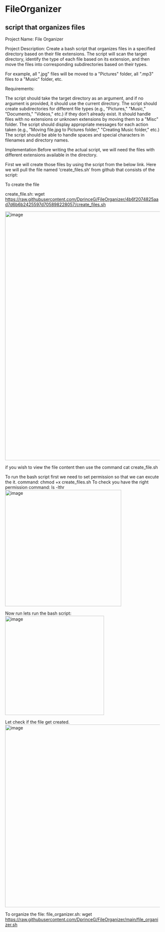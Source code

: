 # FileOrganizer
script that organizes files
---------
Project Name: File Organizer

Project Description:
Create a bash script that organizes files in a specified directory based on their file extensions. The script will scan the target directory, identify the type of each file based on its extension, and then move the files into corresponding subdirectories based on their types. 

For example, all ".jpg" files will be moved to a "Pictures" folder, all ".mp3" files to a "Music" folder, etc.

Requirements:

The script should take the target directory as an argument, and if no argument is provided, it should use the current directory.
The script should create subdirectories for different file types (e.g., "Pictures," "Music," "Documents," "Videos," etc.) if they don't already exist.
It should handle files with no extensions or unknown extensions by moving them to a "Misc" folder.
The script should display appropriate messages for each action taken (e.g., "Moving file.jpg to Pictures folder," "Creating Music folder," etc.)
The script should be able to handle spaces and special characters in filenames and directory names.


Implementation
Before writing the actual script, we will need the files with different extensions available in the directory.

First we will create those files by using the script from the below link. 
Here we will pull the file named ‘create_files.sh’ from github that consists of the script:

To create the file 

create_file.sh: wget https://raw.githubusercontent.com/DprinceG/FileOrganizer/4b6f2074825aad7d6b6b2425597d705898228057/create_files.sh

<img width="808" alt="image" src="https://github.com/DprinceG/FileOrganizer/assets/160339594/f1e13004-748a-4029-82d2-b57ccd22aeb5">

if you wish to view the file content then use the command cat create_file.sh

To run the bash script first we need to set permission so that we can excute the it.
command: chmod +x create_files.sh
To check you have the right permission 
command: ls -lthr
<img width="378" alt="image" src="https://github.com/DprinceG/FileOrganizer/assets/160339594/e38b1317-955a-4bcf-bea1-625fb60b2ec6">

Now run lets run the bash script:
<img width="322" alt="image" src="https://github.com/DprinceG/FileOrganizer/assets/160339594/672774ce-5a38-4e43-88f2-dfde8d40db0a">

Let check if the file get created.
<img width="593" alt="image" src="https://github.com/DprinceG/FileOrganizer/assets/160339594/33b0bb13-2242-4765-aa86-cd2c69e27a4d">





To organize the file: 
file_organizer.sh: wget https://raw.githubusercontent.com/DprinceG/FileOrganizer/main/file_organizer.sh






